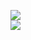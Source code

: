 [![](https://img.shields.io/badge/Made%20With-Github%20Spray-lightgrey.svg?style=for-the-badge&logo=github)](https://github.com/Annihil/github-spray#3448)  
[![](https://i.imgur.com/2DrTn0Z.gif)](https://github.com/Annihil/github-spray)